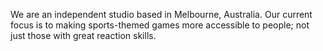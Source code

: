 We are an independent studio based in Melbourne, Australia. Our current focus is to making sports-themed games more accessible to people; not just those with great reaction skills. 
